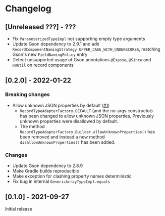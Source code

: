 # Changelog

## [Unreleased ???] - ???

- Fix `ParameterizedTypeImpl` not supporting empty type arguments
- Update Gson dependency to 2.9.1 and add `RecordComponentNamingStrategy.UPPER_CASE_WITH_UNDERSCORES`, matching Gson's
  new `FieldNamingPolicy` entry
- Detect unsupported usage of Gson annotations `@Expose`, `@Since` and `@Until` on record components

## [0.2.0] - 2022-01-22

### Breaking changes
- Allow unknown JSON properties by default ([#1](https://github.com/Marcono1234/gson-record-type-adapter-factory/issues/1))
  - `RecordTypeAdapterFactory.DEFAULT` (and the no-args constructor) has been changed to allow unknown JSON properties.
    Previously unknown properties were disallowed by default.
  - The method `RecordTypeAdapterFactory.Builder.allowUnknownProperties()` has been removed and instead a new method
    `disallowUnknownProperties()` has been added.

### Changes
- Update Gson dependency to 2.8.9
- Make Gradle builds reproducible
- Make exception for clashing property names deterministic
- Fix bug in internal `GenericArrayTypeImpl.equals`

## [0.1.0] - 2021-09-27

Initial release

